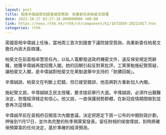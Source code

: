 ```yaml
---
layout: post
title: 英揆辛偉誠首到國會接受質詢　為重新任命柏斐文辯護
date: 2022-10-27 03:27:18.000000000 +08:00
link: https://news.rthk.hk/rthk/ch/component/k2/1672859-20221027.htm
categories: rthk
---
```


英國首相辛偉誠上任後，當地周三首次到國會下議院接受質詢，為重新委任柏斐文擔任內政大臣辯護。

柏斐文在前首相卓慧思任內，以私人電郵發送政府機密文件，違反保安規定而辭職，她獲辛偉誠再度招攬入閣。她的回朝引起反對黨批評。工黨黨魁施紀賢質疑，讓柏斐文入閣，是辛偉誠對柏斐文在黨魁選舉中支持的「骯髒回報」。

辛偉誠說，柏斐文在判斷上犯錯，但已接受錯誤，他高興對方重新加入內閣。

施紀賢又說，辛偉誠缺乏民主授權，要求提前舉行大選。辛偉誠說，必須作出艱難決定，恢復經濟穩定和信心。他又說，一直保護弱勢群體，在新冠疫情期間做到並會再次這樣做。

辛偉誠早前在首相府召開首次內閣會議，決定把原定下周一公布的中期財政計劃，押後到11月17日，並作為完整的秋季預算案發表。留任財相的侯俊偉說，到時將確保預算案的任何決定，基於準確的經濟預測。
